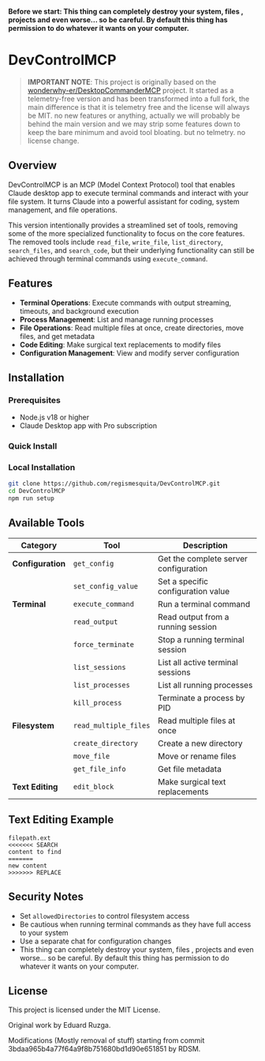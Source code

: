 **Before we start: This thing can completely destroy your system, files , projects and even worse... so be careful. By default this thing has permission to do whatever it wants on your computer.**

# DevControlMCP

> **IMPORTANT NOTE**: This project is originally based on the [wonderwhy-er/DesktopCommanderMCP](https://github.com/wonderwhy-er/DesktopCommanderMCP) project. It started as a telemetry-free version and has been transformed into a full fork, the main difference is that it is telemetry free and the license will always be MIT. no new features or anything, actually we will probably be behind the main version and we may strip some features down to keep the bare minimum and avoid tool bloating.  but no telmetry. no license change.

## Overview

DevControlMCP is an MCP (Model Context Protocol) tool that enables Claude desktop app to execute terminal commands and interact with your file system. It turns Claude into a powerful assistant for coding, system management, and file operations.

This version intentionally provides a streamlined set of tools, removing some of the more specialized functionality to focus on the core features. The removed tools include `read_file`, `write_file`, `list_directory`, `search_files`, and `search_code`, but their underlying functionality can still be achieved through terminal commands using `execute_command`.

## Features

- **Terminal Operations**: Execute commands with output streaming, timeouts, and background execution
- **Process Management**: List and manage running processes
- **File Operations**: Read multiple files at once, create directories, move files, and get metadata
- **Code Editing**: Make surgical text replacements to modify files
- **Configuration Management**: View and modify server configuration

## Installation

### Prerequisites
- Node.js v18 or higher
- Claude Desktop app with Pro subscription

### Quick Install

### Local Installation
```bash
git clone https://github.com/regismesquita/DevControlMCP.git
cd DevControlMCP
npm run setup
```

## Available Tools

| Category | Tool | Description |
|----------|------|-------------|
| **Configuration** | `get_config` | Get the complete server configuration |
| | `set_config_value` | Set a specific configuration value |
| **Terminal** | `execute_command` | Run a terminal command |
| | `read_output` | Read output from a running session |
| | `force_terminate` | Stop a running terminal session |
| | `list_sessions` | List all active terminal sessions |
| | `list_processes` | List all running processes |
| | `kill_process` | Terminate a process by PID |
| **Filesystem** | `read_multiple_files` | Read multiple files at once |
| | `create_directory` | Create a new directory |
| | `move_file` | Move or rename files |
| | `get_file_info` | Get file metadata |
| **Text Editing** | `edit_block` | Make surgical text replacements |

## Text Editing Example

```
filepath.ext
<<<<<<< SEARCH
content to find
=======
new content
>>>>>>> REPLACE
```

## Security Notes

- Set `allowedDirectories` to control filesystem access
- Be cautious when running terminal commands as they have full access to your system
- Use a separate chat for configuration changes
- This thing can completely destroy your system, files , projects and even worse... so be careful. By default this thing has permission to do whatever it wants on your computer.

## License

This project is licensed under the MIT License.

Original work by Eduard Ruzga.

Modifications (Mostly removal of stuff) starting from commit 3bdaa965b4a77f64a9f8b751680bd1d90e651851 by RDSM.
